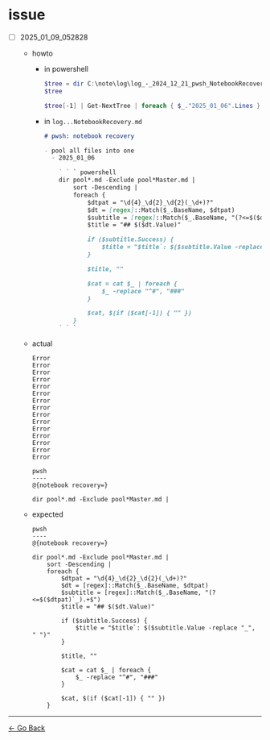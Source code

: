 # issue

- [ ] 2025_01_09_052828
  - howto
    - in powershell

      ```powershell
      $tree = dir C:\note\log\log_-_2024_12_21_pwsh_NotebookRecovery.md | cat | Get-MarkdownTree
      $tree
      ```

      ```powershell
      $tree[-1] | Get-NextTree | foreach { $_."2025_01_06".Lines }
      ```

    - in ``log...NotebookRecovery.md``

      ```markdown
      # pwsh: notebook recovery

      - pool all files into one
        - 2025_01_06

          ` ` ` powershell
          dir pool*.md -Exclude pool*Master.md |
              sort -Descending |
              foreach {
                  $dtpat = "\d{4}_\d{2}_\d{2}(_\d+)?"
                  $dt = [regex]::Match($_.BaseName, $dtpat)
                  $subtitle = [regex]::Match($_.BaseName, "(?<=$($dtpat)`_).+$")
                  $title = "## $($dt.Value)"

                  if ($subtitle.Success) {
                      $title = "$title`: $($subtitle.Value -replace "_", " ")"
                  }

                  $title, ""

                  $cat = cat $_ | foreach {
                      $_ -replace "^#", "###"
                  }

                  $cat, $(if ($cat[-1]) { "" })
              }
          ` ` `
      ```

  - actual

    ```text
    Error
    Error
    Error
    Error
    Error
    Error
    Error
    Error
    Error
    Error
    Error
    Error
    Error
    Error
    Error

    pwsh
    ----
    @{notebook recovery=}
    ```

    ```text
    dir pool*.md -Exclude pool*Master.md |
    ```

  - expected

    ```text
    pwsh
    ----
    @{notebook recovery=}
    ```

    ```text
    dir pool*.md -Exclude pool*Master.md |
        sort -Descending |
        foreach {
            $dtpat = "\d{4}_\d{2}_\d{2}(_\d+)?"
            $dt = [regex]::Match($_.BaseName, $dtpat)
            $subtitle = [regex]::Match($_.BaseName, "(?<=$($dtpat)`_).+$")
            $title = "## $($dt.Value)"

            if ($subtitle.Success) {
                $title = "$title`: $($subtitle.Value -replace "_", " ")"
            }

            $title, ""

            $cat = cat $_ | foreach {
                $_ -replace "^#", "###"
            }

            $cat, $(if ($cat[-1]) { "" })
        }
    ```

---
[← Go Back](../readme.md)

